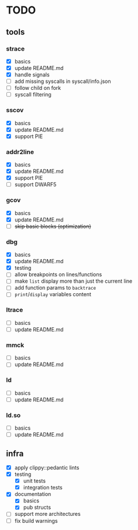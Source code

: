 # TODO

## tools

### strace

- [x] basics  
- [x] update README.md  
- [x] handle signals  
- [ ] add missing syscalls in syscall/info.json  
- [ ] follow child on fork  
- [ ] syscall filtering  

### sscov

- [x] basics  
- [x] update README.md  
- [x] support PIE  

### addr2line

- [x] basics  
- [x] update README.md  
- [x] support PIE  
- [ ] support DWARF5  

### gcov

- [x] basics  
- [x] update README.md  
- [ ] ~~skip basic blocks (optimization)~~

### dbg

- [x] basics  
- [x] update README.md  
- [x] testing  
- [ ] allow breakpoints on lines/functions  
- [ ] make `list` display more than just the current line  
- [ ] add function params to `backtrace`  
- [ ] `print`/`display` variables content  

### ltrace

- [ ] basics  
- [ ] update README.md  

### mmck

- [ ] basics  
- [ ] update README.md  

### ld

- [ ] basics  
- [ ] update README.md  

### ld.so

- [ ] basics  
- [ ] update README.md  

## infra

- [x] apply clippy::pedantic lints  
- [x] testing  
  - [x] unit tests  
  - [x] integration tests  
- [x] documentation  
  - [x] basics  
  - [x] pub structs  
- [ ] support more architectures  
- [ ] fix build warnings
